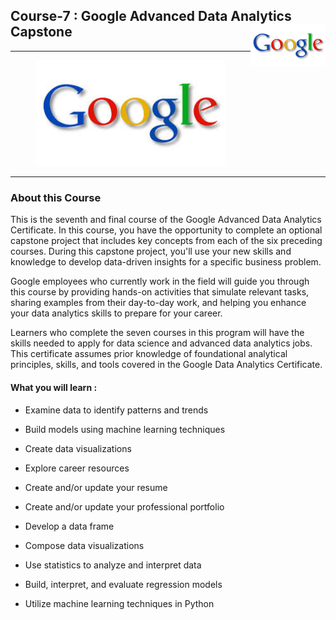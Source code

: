 ## Course-7 : Google Advanced Data Analytics Capstone <img src="/Lakshmi Kadali Certificates/google logo.png" align="right" width="120" />
---

<p align="center">
<img src="/Lakshmi Kadali Certificates/google logo.png" width=60% height=60%>

---
### About this Course

This is the seventh and final course of the Google Advanced Data Analytics Certificate. In this course, you have the opportunity to complete an optional capstone project that includes key concepts from each of the six preceding courses. During this capstone project, you'll use your new skills and knowledge to develop data-driven insights for a specific business problem.

Google employees who currently work in the field will guide you through this course by providing hands-on activities that simulate relevant tasks, sharing examples from their day-to-day work, and helping you enhance your data analytics skills to prepare for your career. 

Learners who complete the seven courses in this program will have the skills needed to apply for data science and advanced data analytics jobs. This certificate assumes prior knowledge of foundational analytical principles, skills, and tools covered in the Google Data Analytics Certificate. 

#### What you will learn : 

- Examine data to identify patterns and trends 

- Build models using machine learning techniques 

- Create data visualizations 

- Explore career resources

- Create and/or update your resume
  
- Create and/or update your professional portfolio
  
- Develop a data frame
  
- Compose data visualizations
  
- Use statistics to analyze and interpret data
  
- Build, interpret, and evaluate regression models
  
- Utilize machine learning techniques in Python
